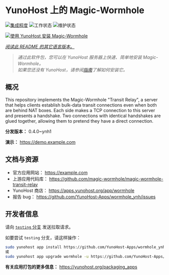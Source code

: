 <!--
注意：此 README 由 <https://github.com/YunoHost/apps/tree/master/tools/readme_generator> 自动生成
请勿手动编辑。
-->

# YunoHost 上的 Magic-Wormhole

[![集成程度](https://apps.yunohost.org/badge/integration/wormhole)](https://ci-apps.yunohost.org/ci/apps/wormhole/)
![工作状态](https://apps.yunohost.org/badge/state/wormhole)
![维护状态](https://apps.yunohost.org/badge/maintained/wormhole)

[![使用 YunoHost 安装 Magic-Wormhole](https://install-app.yunohost.org/install-with-yunohost.svg)](https://install-app.yunohost.org/?app=wormhole)

*[阅读此 README 的其它语言版本。](./ALL_README.md)*

> *通过此软件包，您可以在 YunoHost 服务器上快速、简单地安装 Magic-Wormhole。*  
> *如果您还没有 YunoHost，请参阅[指南](https://yunohost.org/install)了解如何安装它。*

## 概况

This repository implements the Magic-Wormhole "Transit Relay", a server that helps clients establish bulk-data transit connections even when both are behind NAT boxes. Each side makes a TCP connection to this server and presents a handshake. Two connections with identical handshakes are glued together, allowing them to pretend they have a direct connection.

**分发版本：** 0.4.0~ynh1

**演示：** <https://demo.example.com>
## 文档与资源

- 官方应用网站： <https://example.com>
- 上游应用代码库： <https://github.com/magic-wormhole/magic-wormhole-transit-relay>
- YunoHost 商店： <https://apps.yunohost.org/app/wormhole>
- 报告 bug： <https://github.com/YunoHost-Apps/wormhole_ynh/issues>

## 开发者信息

请向 [`testing` 分支](https://github.com/YunoHost-Apps/wormhole_ynh/tree/testing) 发送拉取请求。

如要尝试 `testing` 分支，请这样操作：

```bash
sudo yunohost app install https://github.com/YunoHost-Apps/wormhole_ynh/tree/testing --debug
或
sudo yunohost app upgrade wormhole -u https://github.com/YunoHost-Apps/wormhole_ynh/tree/testing --debug
```

**有关应用打包的更多信息：** <https://yunohost.org/packaging_apps>
